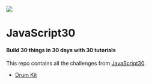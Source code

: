 ![](https://javascript30.com/images/JS3-social-share.png)

# JavaScript30

#### Build 30 things in 30 days with 30 tutorials

This repo contains all the challenges from [JavaScript30](https://javascript30.com/).

* [Drum Kit](https://github.com/facundo-91/JavaScript30Challenges/tree/master/01%20-%20JavaScript%20Drum%20Kit)

